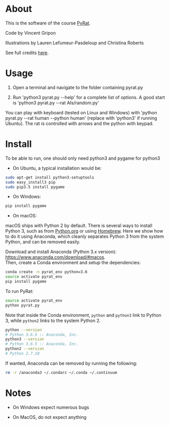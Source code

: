 # About

This is the software of the course [PyRat](http://formations.telecom-bretagne.eu/pyrat).

Code by Vincent Gripon

Illustrations by Lauren Lefumeur-Pasdeloup and Christina Roberts

See full credits [here](http://formations.telecom-bretagne.eu/pyrat/?page_id=264).

# Usage

1. Open a terminal and navigate to the folder containing pyrat.py

2. Run 'python3 pyrat.py --help' for a complete list of options. A good start is 'python3 pyrat.py --rat AIs/random.py'

You can play with keyboard (tested on Linux and Windows) with 'python pyrat.py --rat human --python human' (replace with 'python3' if running Ubuntu). The rat is controlled with arrows and the python with keypad.

# Install

To be able to run, one should only need python3 and pygame for python3

* On Ubuntu, a typical installation would be:

```bash
sudo apt-get install python3-setuptools
sudo easy_install3 pip
sudo pip3.5 install pygame
```

* On Windows:

```bash
pip install pygame
```

* On macOS:

macOS ships with Python 2 by default. There is several ways to install Python 3, such as from [Python.org](https://www.python.org/downloads/release/python-370/) or using [Homebrew](https://brew.sh/). Here we show how to do it using Anaconda, which cleanly separates Python 3 from the system Python, and can be removed easily.

Download and install Anaconda (Python 3.x version): https://www.anaconda.com/download/#macos.  
Then, create a Conda environment and setup the dependencies:
```bash
conda create -n pyrat_env python=3.6
source activate pyrat_env
pip install pygame
```

To run PyRat:
```bash
source activate pyrat_env
python pyrat.py
```

Note that inside the Conda environment, `python` and `python3` link to Python 3, while `python2` links to the system Python 2.
```bash
python --version
# Python 3.6.5 :: Anaconda, Inc.
python3 --version
# Python 3.6.5 :: Anaconda, Inc.
python2 --version
# Python 2.7.10
```

If wanted, Anaconda can be removed by running the following:
```bash
rm -r /anaconda3 ~/.condarc ~/.conda ~/.continuum
```

# Notes

* On Windows expect numerous bugs

* On MacOS, do not expect anything
